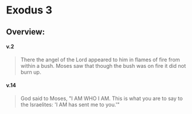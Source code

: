 # Exodus 3

## Overview:

#### v.2
>There the angel of the Lord appeared to him in flames of fire from within a bush. Moses saw that though the bush was on fire it did not burn up.

#### v.14
>God said to Moses, "I AM WHO I AM. This is what you are to say to the Israelites: 'I AM has sent me to you.'"




